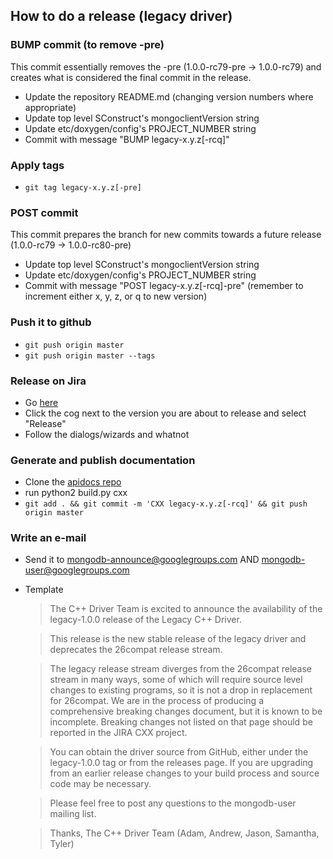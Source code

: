 ## How to do a release (legacy driver)

### BUMP commit (to remove -pre)

This commit essentially removes the -pre (1.0.0-rc79-pre -> 1.0.0-rc79) and creates what is considered the final commit in the release.

 - Update the repository README.md (changing version numbers where appropriate)
 - Update top level SConstruct's mongoclientVersion string
 - Update etc/doxygen/config's PROJECT_NUMBER string
 - Commit with message "BUMP legacy-x.y.z[-rcq]"

### Apply tags

 - `git tag legacy-x.y.z[-pre]`

### POST commit

This commit prepares the branch for new commits towards a future release (1.0.0-rc79 -> 1.0.0-rc80-pre)

 - Update top level SConstruct's mongoclientVersion string
 - Update etc/doxygen/config's PROJECT_NUMBER string
 - Commit with message "POST legacy-x.y.z[-rcq]-pre" (remember to increment either x, y, z, or q to new version)

### Push it to github

 - `git push origin master`
 - `git push origin master --tags`

### Release on Jira

 - Go [here](https://jira.mongodb.org/plugins/servlet/project-config/CXX/versions)
 - Click the cog next to the version you are about to release and select "Release"
 - Follow the dialogs/wizards and whatnot

### Generate and publish documentation

 - Clone the [apidocs repo](https://github.com/mongodb/apidocs)
 - run python2 build.py cxx
 - `git add . && git commit -m 'CXX legacy-x.y.z[-rcq]' && git push origin master`

### Write an e-mail

 - Send it to mongodb-announce@googlegroups.com AND mongodb-user@googlegroups.com
 - Template

   > The C++ Driver Team is excited to announce the availability of the legacy-1.0.0 release of the Legacy C++ Driver.

   > This release is the new stable release of the legacy driver and deprecates the 26compat release stream.

   > The legacy release stream diverges from the 26compat release stream in many ways, some of which will require source level changes to existing programs, so it is not a drop in replacement for 26compat. We are in the process of producing a comprehensive breaking changes document, but it is known to be incomplete. Breaking changes not listed on that page should be reported in the JIRA CXX project.

   > You can obtain the driver source from GitHub, either under the legacy-1.0.0 tag or from the releases page. If you are upgrading from an earlier release changes to your build process and source code may be necessary.

   > Please feel free to post any questions to the mongodb-user mailing list.

   > Thanks,
The C++ Driver Team (Adam, Andrew, Jason, Samantha, Tyler)